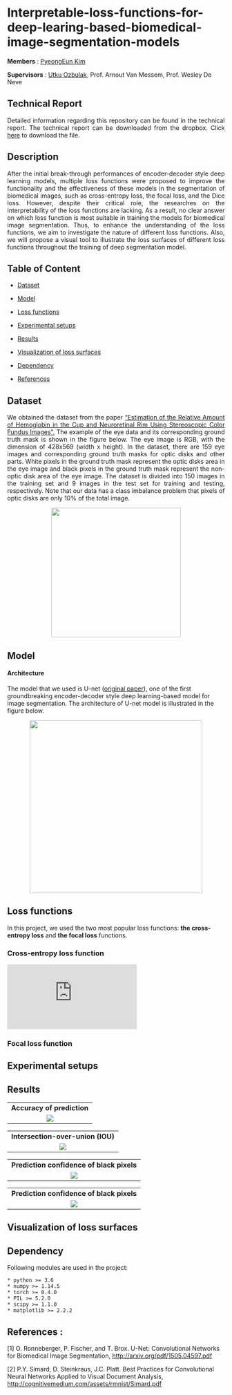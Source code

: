# Interpretable-loss-functions-for-deep-learing-based-biomedical-image-segmentation-models

**Members** : <a href="https://github.com/PyeongKim">PyeongEun Kim</a>

**Supervisors** : <a href="https://github.com/utkuozbulak">Utku Ozbulak</a>, Prof. Arnout Van Messem, Prof. Wesley De Neve

## Technical Report
<p align="justify">
Detailed information regarding this repository can be found in the technical report. The technical report can be downloaded from the dropbox. Click <a href="https://www.dropbox.com/s/1rxhgilcia8wi2y/technical%20report%20for%20Interpretable-loss-functions-for-deep-learing-based-biomedical-image-segmentation-models.pdf?dl=0">here</a> to download the file.
</p>


## Description
<p align="justify">
After the initial break-through performances of encoder-decoder style deep learning models, multiple loss
functions were proposed to improve the functionality and the effectiveness of these models in the
segmentation of biomedical images, such as cross-entropy loss, the focal loss, and the Dice loss. However,
despite their critical role, the researches on the interpretability of the loss functions are lacking. As a result,
no clear answer on which loss function is most suitable in training the models for biomedical image
segmentation. Thus, to enhance the understanding of the loss functions, we aim to investigate the nature of
different loss functions. Also, we will propose a visual tool to illustrate the loss
surfaces of different loss functions throughout the training of deep segmentation model.
</p>





## Table of Content

* [Dataset](#dataset)

* [Model](#model)

* [Loss functions](#lossfunctions)

* [Experimental setups](#experimental_setup)

* [Results](#results)

* [Visualization of loss surfaces](#visualization)

* [Dependency](#dependency)

* [References](#references)



## Dataset <a name="dataset"></a>

<p align="justify">
We obtained the dataset from the paper
<a href="https://www.researchgate.net/publication/272191210_Estimation_of_the_Relative_Amount_of_Hemoglobin_in_the_Cup_and_Neuroretinal_Rim_Using_Stereoscopic_Color_Fundus_Images">“Estimation of the Relative Amount of Hemoglobin in the Cup and Neuroretinal Rim Using Stereoscopic Color
Fundus Images”.</a> The example of the eye data and its corresponding ground truth mask is shown in
the figure below. The eye image is RGB, with the dimension of 428x569 (width x height). In the dataset, there are
159 eye images and corresponding ground truth masks for optic disks and other parts. White pixels in the
ground truth mask represent the optic disks area in the eye image and black pixels in the ground truth mask
represent the non-optic disk area of the eye image. The dataset is divided into 150 images in the training set
and 9 images in the test set for training and testing, respectively. Note that our data has a class imbalance
problem that pixels of optic disks are only 10% of the total image.</p>

<p align="center">
<img src="https://github.com/ugent-korea/Interpretable-loss-functions-for-deep-learing-based-biomedical-image-segmentation-model/blob/master/readme_images/data_segmentation.png" height="300"></p> 


## Model <a name="model"></a>

#### Architecture

The model that we used is U-net (<a href="https://arxiv.org/pdf/1505.04597.pdf">original paper</a>), one of the first groundbreaking encoder-decoder style deep learning-based
model for image segmentation. The architecture of U-net model is illustrated in the figure below.

<p align="center">
<img src="https://github.com/ugent-korea/Interpretable-loss-functions-for-deep-learing-based-biomedical-image-segmentation-model/blob/master/readme_images/U-net_model.png" height="400"></p> 

## Loss functions <a name="lossfunctions"></a>

In this project, we used the two most popular loss functions: **the cross-entropy loss** and **the focal loss** functions.

### Cross-entropy loss function
![\Large x=\frac{-b\pm\sqrt{b^2-4ac}}{2a}](https://latex.codecogs.com/svg.latex?x%3D%5Cfrac%7B-b%5Cpm%5Csqrt%7Bb%5E2-4ac%7D%7D%7B2a%7D)

### Focal loss function

## Experimental setups <a name="experimental_setup"></a>



## Results <a name="results"></a>

<table border=0 width="99%" >
	<tbody> 
    <tr>		<td width="99%" align="center" colspan="3"><strong>Accuracy of prediction</td>
	    </tr>
		<tr>
			<td width="99%" align="center"> <img src="https://github.com/ugent-korea/pytorch-interpretable-loss-functions-for-deep-learing-based-biomedical-image-segmentation-model/blob/master/readme_images/graph_accuracy.png"> </td> 
		</tr>
	</tbody>
</table>     

<table border=0 width="99%" >
	<tbody> 
    <tr>		<td width="99%" align="center" colspan="3"><strong>Intersection-over-union (IOU)</td>
	    </tr>
		<tr>
			<td width="99%" align="center"> <img src="https://github.com/ugent-korea/pytorch-interpretable-loss-functions-for-deep-learing-based-biomedical-image-segmentation-model/blob/master/readme_images/graph_IOU.png"> </td> 
		</tr>
	</tbody>
</table> 

<table border=0 width="99%" >
	<tbody> 
    <tr>		<td width="99%" align="center" colspan="3"><strong>Prediction confidence of black pixels</td>
	    </tr>
		<tr>
			<td width="99%" align="center"> <img src="https://github.com/ugent-korea/pytorch-interpretable-loss-functions-for-deep-learing-based-biomedical-image-segmentation-model/blob/master/readme_images/graph_conf_black.png"> </td> 
		</tr>
	</tbody>
</table> 

<table border=0 width="99%" >
	<tbody> 
    <tr>		<td width="99%" align="center" colspan="3"><strong>Prediction confidence of black pixels</td>
	    </tr>
		<tr>
			<td width="99%" align="center"> <img src="https://github.com/ugent-korea/pytorch-interpretable-loss-functions-for-deep-learing-based-biomedical-image-segmentation-model/blob/master/readme_images/graph_conf_white.png"> </td> 
		</tr>
	</tbody>
</table> 

## Visualization of loss surfaces <a name="visualization"></a>



## Dependency <a name="dependency"></a>

Following modules are used in the project:

    * python >= 3.6
    * numpy >= 1.14.5
    * torch >= 0.4.0
    * PIL >= 5.2.0
    * scipy >= 1.1.0
    * matplotlib >= 2.2.2
   

## References <a name="references"></a> :

[1] O. Ronneberger, P. Fischer, and T. Brox. U-Net: Convolutional Networks for Biomedical Image Segmentation, http://arxiv.org/pdf/1505.04597.pdf

[2] P.Y. Simard, D. Steinkraus, J.C. Platt. Best Practices for Convolutional Neural Networks Applied to Visual Document Analysis, http://cognitivemedium.com/assets/rmnist/Simard.pdf
